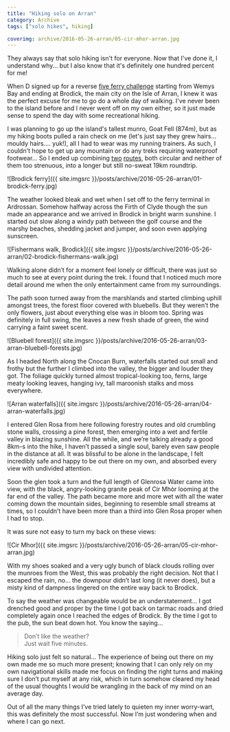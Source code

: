 ```yaml
---
title: "Hiking solo on Arran"
category: Archive
tags: ["solo hikes", hiking]

coverimg: archive/2016-05-26-arran/05-cir-mhor-arran.jpg
---
```


They always say that solo hiking isn't for everyone. Now that I've done it, I understand why... but I also know that it's definitely one hundred percent for me!

When D signed up for a reverse <a href="http://www.5ferrychallenge.com/">five ferry challenge</a> starting from Wemys Bay and ending at Brodick, the main city on the Isle of Arran, I knew it was the perfect excuse for me to go do a whole day of walking. I've never been to the island before and I never went off on my own either, so it just made sense to spend the day with some recreational hiking.

I was planning to go up the island's tallest munro, Goat Fell (874m), but as my hiking boots pulled a rain check on me (let's just say they grew hairs... mouldy hairs.... yuk!), all I had to wear was my running trainers. As such, I couldn't hope to get up any mountain or do any treks requiring waterproof footwear... So I ended up combining <a href="http://www.walkhighlands.co.uk/arran/brodick-bay.shtml">two</a> <a href="http://www.walkhighlands.co.uk/arran/glen-rosa.shtml">routes</a>, both circular and neither of them too strenuous, into a longer but still no-sweat 19km roundtrip.

![Brodick ferry]({{ site.imgsrc }}/posts/archive/2016-05-26-arran/01-brodick-ferry.jpg)

The weather looked bleak and wet when I set off to the ferry terminal in Ardrossan. Somehow halfway across the Firth of Clyde though the sun made an appearance and we arrived in Brodick in bright warm sunshine. I started out slow along a windy path between the golf course and the marshy beaches, shedding jacket and jumper, and soon even applying sunscreen.

![Fishermans walk, Brodick]({{ site.imgsrc }}/posts/archive/2016-05-26-arran/02-brodick-fishermans-walk.jpg)

Walking alone didn’t for a moment feel lonely or difficult, there was just so much to see at every point during the trek. I found that I noticed much more detail around me when the only entertainment came from my surroundings.

The path soon turned away from the marshlands and started climbing uphill amongst trees, the forest floor covered with bluebells. But they weren’t the only flowers, just about everything else was in bloom too. Spring was definitely in full swing, the leaves a new fresh shade of green, the wind carrying a faint sweet scent.

![Bluebell forest]({{ site.imgsrc }}/posts/archive/2016-05-26-arran/03-arran-bluebell-forests.jpg)

As I headed North along the Cnocan Burn, waterfalls started out small and frothy but the further I climbed into the valley, the bigger and louder they got. The foliage quickly turned almost tropical-looking too, ferns, large meaty looking leaves, hanging ivy, tall maroonish stalks and moss everywhere.

![Arran waterfalls]({{ site.imgsrc }}/posts/archive/2016-05-26-arran/04-arran-waterfalls.jpg)

I entered Glen Rosa from here following forestry routes and old crumbling stone walls, crossing a pine forest, then emerging into a wet and fertile valley in blazing sunshine. All the while, and we’re talking already a good 8km-s into the hike, I haven’t passed a single soul, barely even saw people in the distance at all. It was blissful to be alone in the landscape, I felt incredibly safe and happy to be out there on my own, and absorbed every view with undivided attention.

Soon the glen took a turn and the full length of Glenrosa Water came into view, with the black, angry-looking granite peak of Cir Mhòr looming at the far end of the valley. The path became more and more wet with all the water coming down the mountain sides, beginning to resemble small streams at times, so I couldn’t have been more than a third into Glen Rosa proper when I had to stop.

It was sure not easy to turn my back on these views:

![Cir Mhor]({{ site.imgsrc }}/posts/archive/2016-05-26-arran/05-cir-mhor-arran.jpg)

With my shoes soaked and a very ugly bunch of black clouds rolling over the munroes from the West, this was probably the right decision. Not that I escaped the rain, no… the downpour didn’t last long (it never does), but a misty kind of dampness lingered on the entire way back to Brodick.

To say the weather was changeable would be an understatement… I got drenched good and proper by the time I got back on tarmac roads and dried completely again once I reached the edges of Brodick. By the time I got to the pub, the sun beat down hot. You know the saying… 
> Don’t like the weather?  
> Just wait five minutes.

Hiking solo just felt so natural… The experience of being out there on my own made me so much more present; knowing that I can only rely on my own navigational skills made me focus on finding the right turns and making sure I don’t put myself at any risk, which in turn somehow cleared my head of the usual thoughts I would be wrangling in the back of my mind on an average day.

Out of all the many things I’ve tried lately to quieten my inner worry-wart, this was definitely the most successful. Now I’m just wondering when and where I can go next.